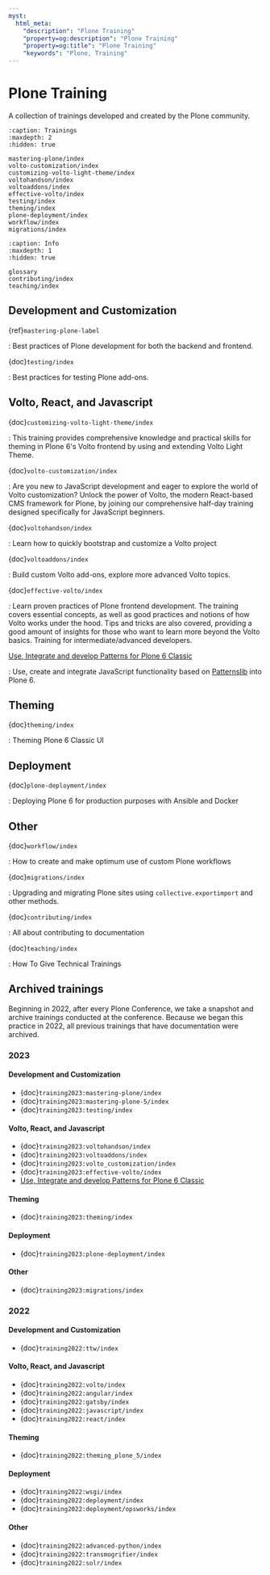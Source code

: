 ```yaml
---
myst:
  html_meta:
    "description": "Plone Training"
    "property=og:description": "Plone Training"
    "property=og:title": "Plone Training"
    "keywords": "Plone, Training"
---
```


# Plone Training

A collection of trainings developed and created by the Plone community.

```{toctree}
:caption: Trainings
:maxdepth: 2
:hidden: true

mastering-plone/index
volto-customization/index
customizing-volto-light-theme/index
voltohandson/index
voltoaddons/index
effective-volto/index
testing/index
theming/index
plone-deployment/index
workflow/index
migrations/index
```

```{toctree}
:caption: Info
:maxdepth: 1
:hidden: true

glossary
contributing/index
teaching/index
```


## Development and Customization

{ref}`mastering-plone-label`

:   Best practices of Plone development for both the backend and frontend.

{doc}`testing/index`

:   Best practices for testing Plone add-ons.


## Volto, React, and Javascript

{doc}`customizing-volto-light-theme/index`

:   This training provides comprehensive knowledge and practical skills for theming in Plone 6's Volto frontend by using and extending Volto Light Theme.

{doc}`volto-customization/index`

:   Are you new to JavaScript development and eager to explore the world of Volto customization?
    Unlock the power of Volto, the modern React-based CMS framework for Plone, by joining our comprehensive half-day training designed specifically for JavaScript beginners.

{doc}`voltohandson/index`

:   Learn how to quickly bootstrap and customize a Volto project

{doc}`voltoaddons/index`

:   Build custom Volto add-ons, explore more advanced Volto topics.

{doc}`effective-volto/index`

:   Learn proven practices of Plone frontend development.
    The training covers essential concepts, as well as good practices and notions of how Volto works under the hood.
    Tips and tricks are also covered, providing a good amount of insights for those who want to learn more beyond the Volto basics.
    Training for intermediate/advanced developers.

[Use, Integrate and develop Patterns for Plone 6 Classic](https://patternslib.github.io/patternslib-training)

:   Use, create and integrate JavaScript functionality based on [Patternslib](https://patternslib.com/) into Plone 6.


## Theming

{doc}`theming/index`

:   Theming Plone 6 Classic UI


## Deployment

{doc}`plone-deployment/index`

:   Deploying Plone 6 for production purposes with Ansible and Docker


## Other

{doc}`workflow/index`

:   How to create and make optimum use of custom Plone workflows

{doc}`migrations/index`

:   Upgrading and migrating Plone sites using `collective.exportimport` and other methods.

{doc}`contributing/index`

:   All about contributing to documentation

{doc}`teaching/index`

:   How To Give Technical Trainings


## Archived trainings

Beginning in 2022, after every Plone Conference, we take a snapshot and archive trainings conducted at the conference.
Because we began this practice in 2022, all previous trainings that have documentation were archived.


### 2023

#### Development and Customization

-   {doc}`training2023:mastering-plone/index`
-   {doc}`training2023:mastering-plone-5/index`
-   {doc}`training2023:testing/index`


#### Volto, React, and Javascript

-   {doc}`training2023:voltohandson/index`
-   {doc}`training2023:voltoaddons/index`
-   {doc}`training2023:volto_customization/index`
-   {doc}`training2023:effective-volto/index`
-   [Use, Integrate and develop Patterns for Plone 6 Classic](https://patternslib.github.io/patternslib-training)


#### Theming

-   {doc}`training2023:theming/index`


#### Deployment

-   {doc}`training2023:plone-deployment/index`


#### Other

-   {doc}`training2023:migrations/index`


### 2022

#### Development and Customization

-   {doc}`training2022:ttw/index`


#### Volto, React, and Javascript

-   {doc}`training2022:volto/index`
-   {doc}`training2022:angular/index`
-   {doc}`training2022:gatsby/index`
-   {doc}`training2022:javascript/index`
-   {doc}`training2022:react/index`


#### Theming

-   {doc}`training2022:theming_plone_5/index`


#### Deployment

-   {doc}`training2022:wsgi/index`
-   {doc}`training2022:deployment/index`
-   {doc}`training2022:deployment/opsworks/index`


#### Other

-   {doc}`training2022:advanced-python/index`
-   {doc}`training2022:transmogrifier/index`
-   {doc}`training2022:solr/index`
